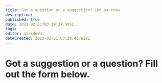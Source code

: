 ```yaml
---
title: Got a question or a suggestion? Let us know
description: 
published: true
date: 2023-02-21T03:39:27.995Z
tags: 
editor: markdown
dateCreated: 2023-02-21T03:28:46.638Z
---
```


# Got a suggestion or a question? Fill out the form below.

</br>
</br>
